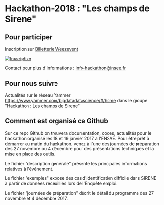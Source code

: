 <h1>Hackathon-2018 : "Les champs de Sirene"</h1>

<h2>Pour participer </h2>

Inscription sur <a title="Logiciel billetterie en ligne" href="https://www.weezevent.com/hackathon-les-champs-de-sirene-2" class="weezevent-widget-integration" target="_blank" data-src="https://www.weezevent.com/widget_billeterie.php?id_evenement=288620&lg_billetterie=1&code=52865&resize=1&width_auto=1&color_primary=00AEEF" data-width="650" data-height="600" data-id="288620" data-resize="1" data-width_auto="1" data-noscroll="0" data-nopb="0">Billetterie Weezevent</a>

<a href="https://www.weezevent.com/hackathon-les-champs-de-sirene-2" onclick="var w=window.open('https://www.weezevent.com/widget_billeterie.php?id_evenement=288620&lg_billetterie=1&code=52865&width_auto=1&color_primary=00AEEF', 'Billetterie_weezevent', 'width=650, height=600, top=100, left=100, toolbar=no, resizable=yes, scrollbars=yes, status=no'); w.focus(); return false;"><img src="https://www.weezevent.com/images/statique/bt_insc_blk_fr.png" alt="Inscription" /></a>

Contact pour plus d'informations : info-hackathon@insee.fr

<h2>Pour nous suivre </h2>

Actualités sur le réseau Yammer https://www.yammer.com/bigdatadatascience/#/home dans le groupe "Hackathon : Les champs de Sirene"

<h2>Comment est organisé ce Github</h2>

Sur ce repo Github on trouvera documentation, codes, actualités pour le hackathon organisé les 18 et 19 janvier 2017 à l'ENSAE. 
Pour être prêt à démarrer au matin du hackathon, venez à l'une des journées de préparation des 27 novembre ou 4 décembre pour des présentations techniques et la mise en place des outils.

Le fichier "description générale" présente les principales informations relatives à l'événement.

Le fichier "exemples" expose des cas d'identification difficile dans SIRENE à partir de données receuillies lors de l'Enquête emploi.

Le fichier "journées de préparation" décrit le détail du programme des 27 novembre et 4 décembre 2017.
